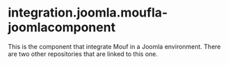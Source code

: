 integration.joomla.moufla-joomlacomponent
=========================================

This is the component that integrate Mouf in a Joomla environment. There are two other repositories that are linked to this one.

